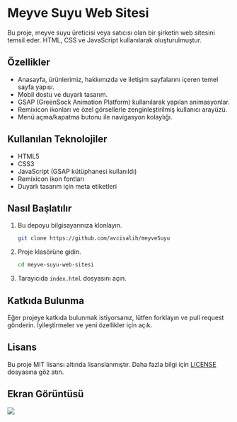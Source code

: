
# Meyve Suyu Web Sitesi

Bu proje, meyve suyu üreticisi veya satıcısı olan bir şirketin web sitesini temsil eder. HTML, CSS ve JavaScript kullanılarak oluşturulmuştur.

## Özellikler

- Anasayfa, ürünlerimiz, hakkımızda ve iletişim sayfalarını içeren temel sayfa yapısı.
- Mobil dostu ve duyarlı tasarım.
- GSAP (GreenSock Animation Platform) kullanılarak yapılan animasyonlar.
- Remixicon ikonları ve özel görsellerle zenginleştirilmiş kullanıcı arayüzü.
- Menü açma/kapatma butonu ile navigasyon kolaylığı.

## Kullanılan Teknolojiler

- HTML5
- CSS3
- JavaScript (GSAP kütüphanesi kullanıldı)
- Remixicon ikon fontları
- Duyarlı tasarım için meta etiketleri

## Nasıl Başlatılır

1. Bu depoyu bilgisayarınıza klonlayın.
   ```bash
   git clone https://github.com/avcisalih/meyveSuyu
   ```
2. Proje klasörüne gidin.
   ```bash
   cd meyve-suyu-web-sitesi
   ```
3. Tarayıcıda `index.html` dosyasını açın.

## Katkıda Bulunma

Eğer projeye katkıda bulunmak istiyorsanız, lütfen forklayın ve pull request gönderin. İyileştirmeler ve yeni özellikler için açık.

## Lisans

Bu proje MIT lisansı altında lisanslanmıştır. Daha fazla bilgi için [LICENSE](LICENSE) dosyasına göz atın.

## Ekran Görüntüsü

![](juice.gif)